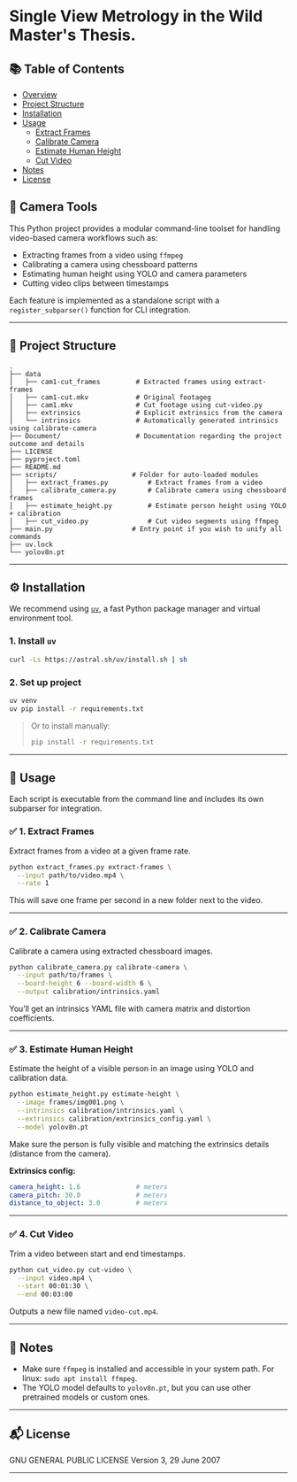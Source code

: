 # Single View Metrology in the Wild Master's Thesis.
## 📚 Table of Contents

- [Overview](#camera-tools)
- [Project Structure](#project-structure)
- [Installation](#installation)
- [Usage](#usage)
  - [Extract Frames](#1-extract-frames)
  - [Calibrate Camera](#2-calibrate-camera)
  - [Estimate Human Height](#3-estimate-human-height)
  - [Cut Video](#4-cut-video)
- [Notes](#notes)
- [License](#license)

## 🎥 Camera Tools

This Python project provides a modular command-line toolset for handling video-based camera workflows such as:

- Extracting frames from a video using `ffmpeg`
- Calibrating a camera using chessboard patterns
- Estimating human height using YOLO and camera parameters
- Cutting video clips between timestamps

Each feature is implemented as a standalone script with a `register_subparser()` function for CLI integration.

---

## 📁 Project Structure

```plaintext
.
├── data
│   ├── cam1-cut_frames         # Extracted frames using extract-frames
│   ├── cam1-cut.mkv            # Original footageg
│   ├── cam1.mkv                # Cut footage using cut-video.py
│   ├── extrinsics              # Explicit extrinsics from the camera
│   └── intrinsics              # Automatically generated intrinsics using calibrate-camera
├── Document/                   # Documentation regarding the project outcome and details
├── LICENSE
├── pyproject.toml
├── README.md
├── scripts/                   # Folder for auto-loaded modules
│   ├── extract_frames.py          # Extract frames from a video
│   ├── calibrate_camera.py        # Calibrate camera using chessboard frames
│   ├── estimate_height.py         # Estimate person height using YOLO + calibration
│   ├── cut_video.py               # Cut video segments using ffmpeg
├── main.py                    # Entry point if you wish to unify all commands
├── uv.lock
└── yolov8n.pt
````

---

## ⚙️ Installation

We recommend using [`uv`](https://github.com/astral-sh/uv), a fast Python package manager and virtual environment tool.

### 1. Install `uv`

```bash
curl -Ls https://astral.sh/uv/install.sh | sh
```

### 2. Set up project

```bash
uv venv
uv pip install -r requirements.txt
```

> Or to install manually:
>
> ```bash
> pip install -r requirements.txt
> ```

---

## 🚀 Usage

Each script is executable from the command line and includes its own subparser for integration.

### ✅ 1. Extract Frames

Extract frames from a video at a given frame rate.

```bash
python extract_frames.py extract-frames \
  --input path/to/video.mp4 \
  --rate 1
```

This will save one frame per second in a new folder next to the video.

---

### ✅ 2. Calibrate Camera

Calibrate a camera using extracted chessboard images.

```bash
python calibrate_camera.py calibrate-camera \
  --input path/to/frames \
  --board-height 6 --board-width 6 \
  --output calibration/intrinsics.yaml
```

You’ll get an intrinsics YAML file with camera matrix and distortion coefficients.

---

### ✅ 3. Estimate Human Height

Estimate the height of a visible person in an image using YOLO and calibration data.

```bash
python estimate_height.py estimate-height \
  --image frames/img001.png \
  --intrinsics calibration/intrinsics.yaml \
  --extrinsics calibration/extrinsics_config.yaml \
  --model yolov8n.pt
```

Make sure the person is fully visible and matching the extrinsics details (distance from the camera).

**Extrinsics config:**

```yaml
camera_height: 1.6              # meters
camera_pitch: 30.0              # meters
distance_to_object: 3.0         # meters
```

---

### ✅ 4. Cut Video

Trim a video between start and end timestamps.

```bash
python cut_video.py cut-video \
  --input video.mp4 \
  --start 00:01:30 \
  --end 00:03:00
```

Outputs a new file named `video-cut.mp4`.

---

## 🧠 Notes

* Make sure `ffmpeg` is installed and accessible in your system path. For linux: `sudo apt install ffmpeg`.
* The YOLO model defaults to `yolov8n.pt`, but you can use other pretrained models or custom ones.

---

## 📬 License

GNU GENERAL PUBLIC LICENSE Version 3, 29 June 2007

---
